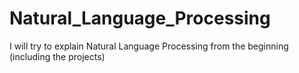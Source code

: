 # Natural_Language_Processing

I will try to explain Natural Language Processing from the beginning (including the projects)
